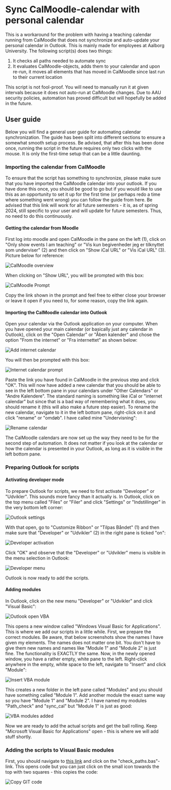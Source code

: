 # Sync CalMoodle-calendar with personal calendar

This is a workaround for the problem with having a teaching calendar running from CalMoodle that does not synchronize and auto-update your personal calendar in Outlook. This is mainly made for employees at Aalborg University. The following script(s) does two things:

1.  It checks all paths needed to automate sync
2. It evaluates CalMoodle-objects, adds them to your calendar and upon re-run, it moves all elements that has moved in CalMoodle since last run to their current location

This script is not fool-proof. You will need to manually run it at given intervals because it does not auto-run at CalMoodle changes. Due to AAU security policies, automation has proved difficult but will hopefully be added in the future.



## User guide

Below you will find a general user guide for automating calendar synchronization. The guide has been split into different sections to ensure a somewhat smooth setup process. Be advised, that after this has been done once, running the script in the future requires only two clicks with the mouse. It is only the first-time setup that can be a little daunting.



### Importing the calendar from CalMoodle

To ensure that the script has something to synchronize, please make sure that you have imported the CalMoodle calendar into your outlook. If you have done this once, you should be good to go but if you would like to use this as an opportunity to set it up for the first time (or perhaps redo a time where something went wrong) you can follow the guide from here. Be advised that this link will work for all future semesters - it is, as of spring 2024, still specific to your user and will update for future semesters. Thus, no need to do this continuously.

#### Getting the calendar from Moodle

First log into moodle and open CalMoodle in the pane on the left (1), click on "Only show events I am teaching" or "Vis kun begivenheder jeg er tilknyttet som underviser" (2) and then click on "Show iCal URL" or "Vis iCal URL" (3). Picture below for reference:

![CalMoodle overview](img/cal_moodle_setup_1.JPG)

When clicking on "Show URL", you will be prompted with this box:

![CalMoodle Prompt](img/cal_moodle_setup_2.JPG)

Copy the link shown in the prompt and feel free to either close your browser or leave it open if you need to, for some reason, copy the link again. 

#### Importing the CalMoodle calendar into Outlook

Open your calendar via the Outlook application on your computer. When you have opened your main calendar (or basically just any calendar in Outlook), click on the "Open Calendar" or "Åben kalender" and chose the option "From the internet" or "Fra internettet" as shown below:

![Add internet calendar](img/outlook_cal_add_ic.png)

You will then be prompted with this box:

![Internet calendar prompt](img/add_calendar_link2.JPG)

Paste the link you have found in CalMoodle in the previous step and click "OK". This will now have added a new calendar that you should be able to see in the left bottom pane in your calendars under "Other Calendars" or "Andre Kalendere". The standard naming is something like iCal or "internet calendar" but since that is a bad way of remembering what it does, you should rename it (this will also make a future step easier). To rename the new calendar, navigate to it in the left bottom pane, right-click on it and click "rename" or "omdøb". I have called mine "Undervisning":

![Rename calendar](img/rename_cal.png)

 The CalMoodle calendars are now set up the way they need to be for the second step of automation. It does not matter if you look at the calendar or how the calendar is presented in your Outlook, as long as it is visible in the left bottom pane.

### Preparing Outlook for scripts

#### Activating developer mode

To prepare Outlook for scripts, we need to first activate "Developer" or "Udvikler". This sounds more fancy than it actually is. In Outlook, click on the top menu called "Files" or "Filer" and click "Settings" or "Indstillinger" in the very bottom left corner:

![Outlook settings](img/Outlook_settings_1.JPG)

With that open, go to "Customize Ribbon" or "Tilpas Båndet" (1) and then make sure that "Developer" or "Udvikler" (2) in the right pane is ticked "on":

![Developer activation](img/Outlook_developer.JPG)

Click "OK" and observe that the "Developer" or "Udvikler" menu is visible in the menu selection in Outlook:

![Developer menu](img/Outlook_developer_menu.JPG)

Outlook is now ready to add the scripts.

#### Adding modules

In Outlook, click on the new menu "Developer" or "Udvikler" and click "Visual Basic":

![Outlook open VBA](img/outlook_VBA.JPG)

This opens a new window called "Windows Visual Basic for Applications". This is where we add our scripts in a little while. First, we prepare the correct modules. Be aware, that below screenshots show the names I have given my elements. The names does not matter one bit. You don't have to give them new names and names like "Module 1" and "Module 2" is just fine. The functionality is EXACTLY the same. Now, in the newly opened window, you have a rather empty, white pane to the left. Right-click anywhere in the empty, white space to the left, navigate to "Insert" and click "Module":

![Insert VBA module](img/VBA_module.png)

This creates a new folder in the left pane called "Modules" and you should have something called "Module 1". Add another module the exact same way so you have "Module 1" and "Module 2". I have named my modules "Path_check" and "sync_cal" but "Module 1" is just as good:

![VBA modules added](img/VBA_modules1.JPG)

Now we are ready to add the actual scripts and get the ball rolling. Keep "Microsoft Visual Basic for Applications" open - this is where we will add stuff shortly.

### Adding the scripts to Visual Basic modules

First, you should navigate to [this link](https://github.com/RolfLund/calendar_sync/tree/main/VBA) and click on the "check_paths.bas"-link. This opens code but you can just click on the small icon towards the top with two squares - this copies the code:

![Copy GIT code](img/github_copy_code.JPG)



